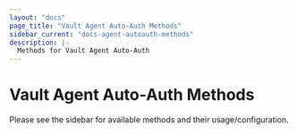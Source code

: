 ```yaml
---
layout: "docs"
page_title: "Vault Agent Auto-Auth Methods"
sidebar_current: "docs-agent-autoauth-methods"
description: |-
  Methods for Vault Agent Auto-Auth
---
```


# Vault Agent Auto-Auth Methods

Please see the sidebar for available methods and their usage/configuration.
